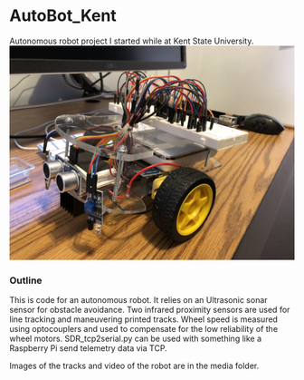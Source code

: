 # AutoBot_Kent
Autonomous robot project I started while at Kent State University.
![AutoBot_Kent](https://raw.githubusercontent.com/greentbc/AutoBot_Kent/master/media/Autobot.jpg)

### Outline
This is code for an autonomous robot. It relies on an Ultrasonic sonar sensor for obstacle avoidance. Two infrared proximity sensors are used for line tracking and maneuvering printed tracks. Wheel speed is measured using optocouplers and used to compensate for the low reliability of the wheel motors. SDR_tcp2serial.py can be used with something like a Raspberry Pi send telemetry data via TCP.

Images of the tracks and video of the robot are in the media folder.

